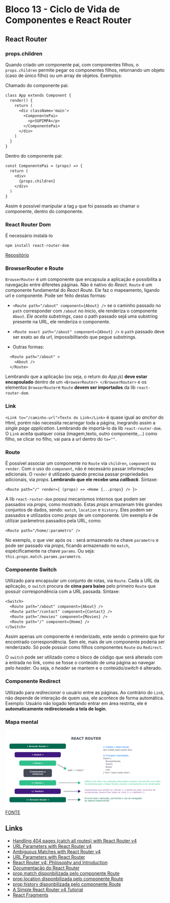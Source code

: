 # Bloco 13 - Ciclo de Vida de Componentes e React Router

## React Router

### props.children

Quando criado um componente pai, com componentes filhos, o `props.children` permite pegar os componentes filhos, retornando um objeto (caso de único filho) ou um array de objetos. Exemplos:

Chamado do componente pai:

```
class App extends Component {
  render() {
    return (
      <div className='main'>
        <ComponentePai>
          <p>SUPIMPA</p>
        </ComponentePai>
      </div>
    )
  }
}
```

Dentro do componente pai:

```
const ComponentePai = (props) => {
  return (
    <div>
      {props.children}
    </div>
  )
}
```

Assim é possível manipular a tag `p` que foi passada ao chamar o componente, dentro do componente.

### React Router Dom

É necessário instalá-lo

```
npm install react-router-dom
```

[Repositório](https://github.com/ReactTraining/react-router/tree/master/packages/react-router-dom)

### BrowserRouter e Route

`BrowserRouter` é um componente que encapsula a aplicação e possibilita a navegação entre diferetes páginas. Não é nativo do *React*.
`Route` é um componente fundamental do *React Route*. Ele faz o mapeamento, ligando url e componente.
Pode ser feito destas formas:

- `<Route path="/about" component={About} />` se o caminho passado no `path` corresponder com `/about` no ínicio, ele renderiza o componente `About`. *Ele aceita substrings*, caso o path passado sejá uma substring presente na URL, ele renderiza o componente.

- `<Route exact path="/about" component={About} />` o `path` passado deve ser exato ao da url, impossibilitando que pegue substrings.

- Outras formas:

```
  <Route path="/about" >
    <About />
  </Route>
```

Lembrando que a aplicação (ou seja, o return do *App.js*) **deve estar encapsulado** dentro de um `<BrowserRouter> </BrowserRouter>` e os elementos `BrowserRouter`e `Route` **devem ser importados** da lib `react-router-dom`.

### Link

`<Link to="/caminho-url">Texto do Link</Link>` é quase igual ao *anchor* do Html, porém não necessita recarregar toda a página, inegrando assim a *single page application*. Lembrando de importá-lo da lib `react-router-dom`.
O `Link` aceita qualquer coisa (imagem,texto, outro componente,...) como filho, se clicar no filho, vai para a url dentro do `to=""`.

### Route

É possível associar um componente no `Route` via `children`, `component` ou `render`. Com o uso do `component`, não é necessário passar informações adicionais.
O `render` é utilizado quando precisa passar propriedades adicionais, via *props*. **Lembrando que ele recebe uma *callback***. Sintaxe:

```
<Route path="/" render={ (props) => <Home {...props} /> }>
```

A lib `react-router-dom` possui mecanismos internos que podem ser passados via *props*, como mostrado. Estas *props* armazenam três grandes conjuntos de dados, sendo: `match`, `location` e `history`. Eles podem ser passados e utilizados como *props* de um componente. Um exemplo é de utilizar parâmetros passados pela URL, como:

```
<Route path="/home/:parametro" />
```

No exemplo, o que vier após os `:` será armazenado na chave `parametro` e pode ser passado via *props*, ficando armazenado no `match`, espécificamente na chave `params`. Ou seja: `this.props.match.params.parametro`.

### Componente Switch

Utilizado para encapsular um conjunto de rotas, via `Route`. Cada a URL da aplicação, o `switch` procura de **cima para baixo** pelo primeiro `Route` que possuir correspondência com a URL passada. Sintaxe:

```
<Switch>
  <Route path="/about" component={About} />
  <Route path="/contact" component={Contact} />
  <Route path="/movies" component={Movies} />
  <Route path="/" component={Home} />
</Switch>
```

Assim apenas um componente é renderizado, este sendo o primeiro que for encontrado correspondência. Sem ele, mais de um componente poderia ser renderizado.
Só pode possuir como filhos componentes `Route` ou `Redirect`.

O `switch` pode ser utilizado como o bloco de código que será alterado com a entrada no link, como se fosse o conteúdo de uma página ao navegar pelo *header*. Ou seja, o *header* se mantem e o conteúdo/*switch* é alterado.

### Componente Redirect

Utilizado para *redirecionar* o usuário entre as páginas. Ao contrário do `Link`, não depende de interação de quem usa, ele acontece de forma automática. Exemplo: Usuário não logado tentando entrar em área restrita, ele é **automaticamente redirecionado a tela de login**.

### Mapa mental

![Imagem Mapa Mental](./mapa-mental.png)
[FONTE](https://www.betrybe.com/)

## Links

- [Handling 404 pages (catch all routes) with React Router v4](https://tylermcginnis.com/react-router-handling-404-pages/)
- [URL Parameters with React Router v4](https://tylermcginnis.com/react-router-url-parameters/)
- [Ambiguous Matches with React Router v4](https://tylermcginnis.com/react-router-ambiguous-matches/)
- [URL Parameters with React Router](https://tylermcginnis.com/react-router-url-parameters/)
- [React Router v4: Philosophy and Introduction](https://tylermcginnis.com/react-router-philosophy-introduction/)
- [Documentação do React Router](https://reacttraining.com/react-router/web/guides/quick-start)
- [prop match disponbilizada pelo componente Route](https://reacttraining.com/react-router/web/api/match)
- [prop location disponbilizada pelo componente Route](https://reacttraining.com/react-router/web/api/location)
- [prop history disponbilizada pelo componente Route](https://reacttraining.com/react-router/web/api/history)
- [A Simple React Router v4 Tutorial](https://blog.pshrmn.com/simple-react-router-v4-tutorial/)
- [React Fragments](https://reactjs.org/docs/fragments.html)